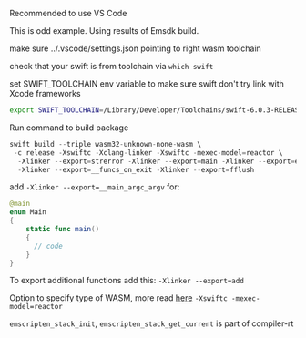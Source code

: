 
Recommended to use VS Code

This is odd example. Using results of Emsdk build.

make sure ../.vscode/settings.json pointing to right wasm toolchain

check that your swift is from toolchain via 
`which swift`

set SWIFT_TOOLCHAIN env variable to make sure swift don't try link with Xcode frameworks
```bash
export SWIFT_TOOLCHAIN=/Library/Developer/Toolchains/swift-6.0.3-RELEASE.xctoolchain
```


Run command to build package
```swift
swift build --triple wasm32-unknown-none-wasm \
 -c release -Xswiftc -Xclang-linker -Xswiftc -mexec-model=reactor \
  -Xlinker --export=strerror -Xlinker --export=main -Xlinker --export=emscripten_stack_init -Xlinker --export=emscripten_stack_get_current \
  -Xlinker --export=__funcs_on_exit -Xlinker --export=fflush
 ```

add `-Xlinker --export=__main_argc_argv`
for:
```swift
@main
enum Main
{
    static func main()
    {
      // code
    }
}
```

To export additional functions add this:
 `-Xlinker --export=add`

Option to specify type of WASM, more read [here](https://dylibso.com/blog/wasi-command-reactor/)
`-Xswiftc -mexec-model=reactor`


`emscripten_stack_init`, `emscripten_stack_get_current`
is part of compiler-rt


